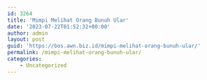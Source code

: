```yaml
---
id: 3264
title: 'Mimpi Melihat Orang Bunuh Ular'
date: '2023-07-22T01:52:32+00:00'
author: admin
layout: post
guid: 'https://bos.awn.biz.id/mimpi-melihat-orang-bunuh-ular/'
permalink: /mimpi-melihat-orang-bunuh-ular/
categories:
    - Uncategorized
---
```


